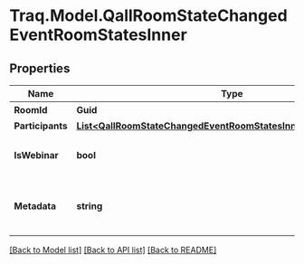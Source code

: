 # Traq.Model.QallRoomStateChangedEventRoomStatesInner

## Properties

Name | Type | Description | Notes
------------ | ------------- | ------------- | -------------
**RoomId** | **Guid** | ルームのID | 
**Participants** | [**List&lt;QallRoomStateChangedEventRoomStatesInnerParticipantsInner&gt;**](QallRoomStateChangedEventRoomStatesInnerParticipantsInner.md) |  | 
**IsWebinar** | **bool** | ウェビナールームかどうか | 
**Metadata** | **string** | ルームに関連付けられたカスタム属性 | [optional] 

[[Back to Model list]](../../README.md#documentation-for-models) [[Back to API list]](../../README.md#documentation-for-api-endpoints) [[Back to README]](../../README.md)

